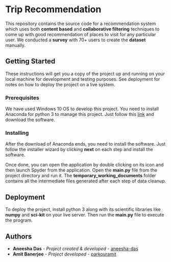 # Trip Recommendation

This repository contains the source code for a recommendation system which uses both **content based** and **collaborative filtering** techniques to come up with good recommendation of places to visit for any particular user. We conducted a **survey** with 70+ users to create the **dataset** manually.

## Getting Started

These instructions will get you a copy of the project up and running on your local machine for development and testing purposes. See deployment for notes on how to deploy the project on a live system.

### Prerequisites

We have used Windows 10 OS to develop this project.
You need to install Anaconda for python 3 to manage this project. Just follow this [link](https://www.anaconda.com/products/individual) and download the software.

### Installing

After the download of Anaconda ends, you need to install the software. Just follow the installer wizard by clicking **next** on each step and install the software.

Once done, you can open the application by double clicking on its icon and then launch Spyder from the application. Open the **main.py** file from the project directory and run it.
The **temporary_working_documents** folder contains all the intermediate files generated after each step of data cleanup.

## Deployment

To deploy the project, install python 3 along with its scientific libraries like **numpy** and **sci-kit** on your live server. Then run the **main.py** file to execute the program.

## Authors

* **Aneesha Das** - *Project created & developed* - [aneesha-das](https://github.com/aneesha-das)
* **Amit Banerjee** - *Project developed* - [parkouramit](https://github.com/parkouramit)
